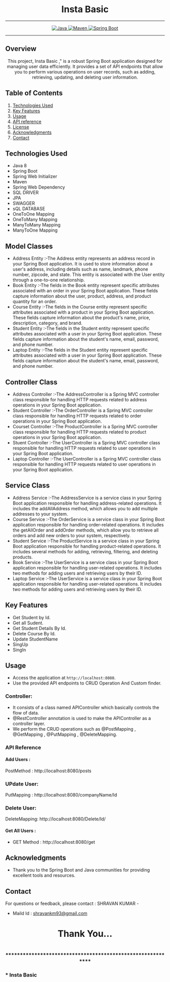 # <h1 align = "center">  Insta Basic </h1>
___ 
<p align="center">
<a href="Java url">
    <img alt="Java" src="https://img.shields.io/badge/Java->=8-darkblue.svg" />
</a>
<a href="Maven url" >
    <img alt="Maven" src="https://img.shields.io/badge/maven-3.1.3-brightgreen.svg" />
</a>
<a href="Spring Boot url" >
    <img alt="Spring Boot" src="https://img.shields.io/badge/Spring Boot-3.0.6-brightgreen.svg" />
</a>
</p>

---

<p align="left">

<!-- Project Description -->
## Overview
<p align="center">This project,   Insta Basic ," is a robust Spring Boot application designed for managing user data efficiently. It provides a set of API endpoints that allow you to perform various operations on user records, such as adding, retrieving, updating, and deleting user information. 
</p>

<!-- Table of Contents -->
## Table of Contents
1. [Technologies Used](#technologies-used)
2. [Key Features](#key-features)
3. [Usage](#usage)
4. [API reference](#api-reference)
5. [License](#license)
6. [Acknowledgments](#acknowledgments)
7. [Contact](#contact)

<!-- Technologies Used -->
## Technologies Used
- Java 8
- Spring Boot
- Spring Web Initializer
- Maven
- Spring Web Dependency
- SQL DRIVER
- JPA
- SWAGGER
- sQL DATABASE
- OneToOne Mapping
- OneToMany Mapping
- ManyToMany Mapping
- ManyToOne Mapping

## Model Classes
- Address Entity :-The Address entity represents an address record in your Spring Boot application. It is used to store information about a user's address, including details such as name, landmark, phone number, zipcode, and state. This entity is associated with the User entity through a one-to-one relationship.
- Book Entity :-The fields in the Book entity represent specific attributes associated with an order in your Spring Boot application. These fields capture information about the user, product, address, and product quantity for an order.
- Course Entity :-The fields in the Course entity represent specific attributes associated with a product in your Spring Boot application. These fields capture information about the product's name, price, description, category, and brand.
- Student Entity :-The fields in the Student entity represent specific attributes associated with a user in your Spring Boot application. These fields capture information about the student's name, email, password, and phone number.
- Laptop Entity :-The fields in the Student entity represent specific attributes associated with a user in your Spring Boot application. These fields capture information about the student's name, email, password, and phone number.
## Controller Class
- Address Controller :-The AddressController is a Spring MVC controller class responsible for handling HTTP requests related to address operations in your Spring Boot application.
- Student Controller :-The OrderController is a Spring MVC controller class responsible for handling HTTP requests related to order operations in your Spring Boot application.
- Courset Controller :-The ProductController is a Spring MVC controller class responsible for handling HTTP requests related to product operations in your Spring Boot application.
- Stuent Controller :-The UserController is a Spring MVC controller class responsible for handling HTTP requests related to user operations in your Spring Boot application.
- Laptop Controller :-The UserController is a Spring MVC controller class responsible for handling HTTP requests related to user operations in your Spring Boot application.
## Service Class
- Address Service :-The AddressService is a service class in your Spring Boot application responsible for handling address-related operations. It includes the addAllAddress method, which allows you to add multiple addresses to your system.
- Course Service :-The OrderService is a service class in your Spring Boot application responsible for handling order-related operations. It includes the getAllOrder and addOrder methods, which allow you to retrieve all orders and add new orders to your system, respectively.
- Student Service :-The ProductService is a service class in your Spring Boot application responsible for handling product-related operations. It includes several methods for adding, retrieving, filtering, and deleting products.
- Book Service :-The UserService is a service class in your Spring Boot application responsible for handling user-related operations. It includes two methods for adding users and retrieving users by their ID.
- Laptop Service :-The UserService is a service class in your Spring Boot application responsible for handling user-related operations. It includes two methods for adding users and retrieving users by their ID.


<!-- Key Features -->
## Key Features
- Get Student by Id.
- Get all Sudent.
- Get Student Details By Id.
- Delete Course By Id.
- Update StudentName
- SingUp
- SingIn

<!-- Usage -->
## Usage
- Access the application at `http://localhost:8080`.
- Use the provided API endpoints to CRUD Operation And Custom finder.

### Controller:
- It consists of a class named APIController which basically controls the flow of data.
- @RestController annotation is used to make the APIController as a controller layer.
- We perform the CRUD operations such as @PostMapping , @GetMapping , @PutMapping , @DeleteMapping.

### API Reference

#### Add Users :
PostMethod :  http://localhost:8080/posts
### UPdate User:
PutMapping : http://localhost:8080/companyName/Id

### Delete User:
DeleteMapping: http://localhost:8080/Delete/Id/


#### Get All Users :
 - GET Method : http://localhost:8080/get

 

 <!-- Acknowledgments -->
## Acknowledgments
- Thank you to the Spring Boot and Java communities for providing excellent tools and resources.

<!-- Contact -->
## Contact
For questions or feedback, please contact : SHRAVAN KUMAR   -
- Maild Id : shravankm93@gmail.com

<h1 align="center">Thank You...<h1>
<h3 align = "center"> ***********************************************************<h3>
*  Insta Basic 
